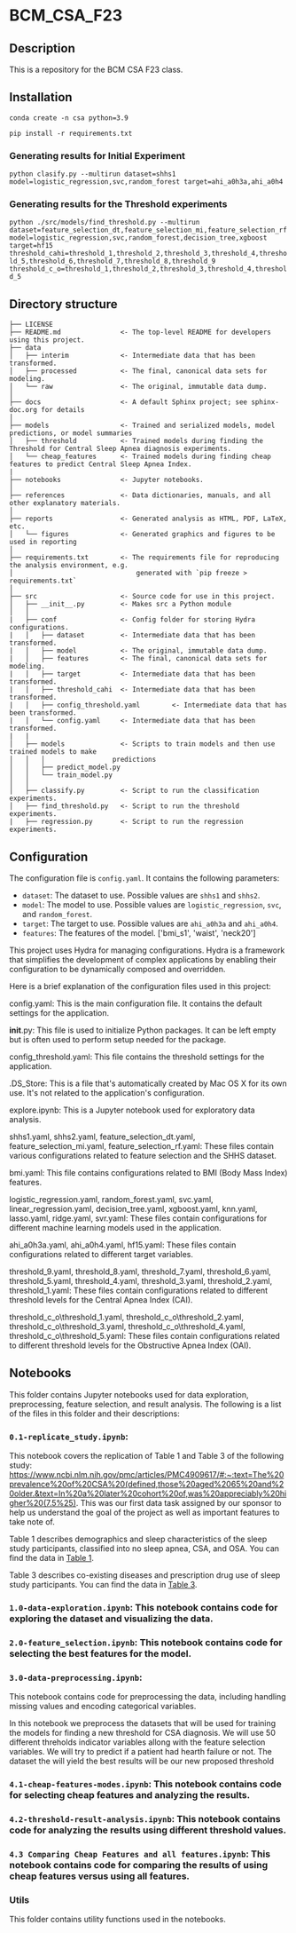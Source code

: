 # BCM_CSA_F23

## Description
This is a repository for the BCM CSA F23 class.

## Installation
`conda create -n csa python=3.9`

`pip install -r requirements.txt`

### Generating results for Initial Experiment
`python clasify.py --multirun dataset=shhs1 model=logistic_regression,svc,random_forest target=ahi_a0h3a,ahi_a0h4`

### Generating results for the Threshold experiments

`python ./src/models/find_threshold.py --multirun dataset=feature_selection_dt,feature_selection_mi,feature_selection_rf model=logistic_regression,svc,random_forest,decision_tree,xgboost target=hf15 threshold_cahi=threshold_1,threshold_2,threshold_3,threshold_4,threshold_5,threshold_6,threshold_7,threshold_8,threshold_9 threshold_c_o=threshold_1,threshold_2,threshold_3,threshold_4,threshold_5`

## Directory structure

```nohighlight
├── LICENSE
├── README.md               <- The top-level README for developers using this project.
├── data
│   ├── interim             <- Intermediate data that has been transformed.
│   ├── processed           <- The final, canonical data sets for modeling.
│   └── raw                 <- The original, immutable data dump.
│
├── docs                    <- A default Sphinx project; see sphinx-doc.org for details
│
├── models                  <- Trained and serialized models, model predictions, or model summaries
│   ├── threshold           <- Trained models during finding the Threshold for Central Sleep Apnea diagnosis experiments.
│   └── cheap_features      <- Trained models during finding cheap features to predict Central Sleep Apnea Index.
|
├── notebooks               <- Jupyter notebooks. 
│
├── references              <- Data dictionaries, manuals, and all other explanatory materials.
│
├── reports                 <- Generated analysis as HTML, PDF, LaTeX, etc.
│   └── figures             <- Generated graphics and figures to be used in reporting
│
├── requirements.txt        <- The requirements file for reproducing the analysis environment, e.g.
│                               generated with `pip freeze > requirements.txt`
│
├── src                     <- Source code for use in this project.
│   ├── __init__.py         <- Makes src a Python module
│   │
|   ├── conf                <- Config folder for storing Hydra configurations.
|   │   ├── dataset         <- Intermediate data that has been transformed.
|   │   ├── model           <- The original, immutable data dump.
|   │   ├── features        <- The final, canonical data sets for modeling.
|   │   ├── target          <- Intermediate data that has been transformed.
|   │   ├── threshold_cahi  <- Intermediate data that has been transformed.
|   │   ├── config_threshold.yaml        <- Intermediate data that has been transformed.
|   │   └── config.yaml     <- Intermediate data that has been transformed.
|   |
│   ├── models              <- Scripts to train models and then use trained models to make
│   │   │                 predictions
│   │   ├── predict_model.py
│   │   └── train_model.py
│   │   
│   ├── classify.py         <- Script to run the classification experiments.
│   ├── find_threshold.py   <- Script to run the threshold experiments.
|   ├── regression.py       <- Script to run the regression experiments. 

```

## Configuration
The configuration file is `config.yaml`. It contains the following parameters:
- `dataset`: The dataset to use. Possible values are `shhs1` and `shhs2`.
- `model`: The model to use. Possible values are `logistic_regression`, `svc`, and `random_forest`.
- `target`: The target to use. Possible values are `ahi_a0h3a` and `ahi_a0h4`.
- `features`: The features of the model. ['bmi_s1', 'waist', 'neck20']

This project uses Hydra for managing configurations. Hydra is a framework that simplifies the development of complex applications by enabling their configuration to be dynamically composed and overridden.

Here is a brief explanation of the configuration files used in this project:

config.yaml: This is the main configuration file. It contains the default settings for the application.

__init__.py: This file is used to initialize Python packages. It can be left empty but is often used to perform setup needed for the package.

config_threshold.yaml: This file contains the threshold settings for the application.

.DS_Store: This is a file that's automatically created by Mac OS X for its own use. It's not related to the application's configuration.

explore.ipynb: This is a Jupyter notebook used for exploratory data analysis.

shhs1.yaml, shhs2.yaml, feature_selection_dt.yaml, feature_selection_mi.yaml, feature_selection_rf.yaml: These files contain various configurations related to feature selection and the SHHS dataset.

bmi.yaml: This file contains configurations related to BMI (Body Mass Index) features.

logistic_regression.yaml, random_forest.yaml, svc.yaml, linear_regression.yaml, decision_tree.yaml, xgboost.yaml, knn.yaml, lasso.yaml, ridge.yaml, svr.yaml: These files contain configurations for different machine learning models used in the application.

ahi_a0h3a.yaml, ahi_a0h4.yaml, hf15.yaml: These files contain configurations related to different target variables.

threshold_9.yaml, threshold_8.yaml, threshold_7.yaml, threshold_6.yaml, threshold_5.yaml, threshold_4.yaml, threshold_3.yaml, threshold_2.yaml, threshold_1.yaml: These files contain configurations related to different threshold levels for the Central Apnea Index (CAI).

threshold_c_o\threshold_1.yaml, threshold_c_o\threshold_2.yaml, threshold_c_o\threshold_3.yaml, threshold_c_o\threshold_4.yaml, threshold_c_o\threshold_5.yaml: These files contain configurations related to different threshold levels for the Obstructive Apnea Index (OAI).

## Notebooks

This folder contains Jupyter notebooks used for data exploration, preprocessing, feature selection, and result analysis. The following is a list of the files in this folder and their descriptions:

### `0.1-replicate_study.ipynb`: 

This notebook covers the replication of Table 1 and Table 3 of the following study: https://www.ncbi.nlm.nih.gov/pmc/articles/PMC4909617/#:~:text=The%20prevalence%20of%20CSA%20(defined,those%20aged%2065%20and%20older.&text=In%20a%20later%20cohort%20of,was%20appreciably%20higher%20(7.5%25). This was our first data task assigned by our sponsor to help us understand the goal of the project as well as important features to take note of. 

Table 1  describes demographics and sleep characteristics of the sleep study participants, classified into no sleep apnea, CSA, and OSA. You can find the data in [Table 1](../study/table1.csv "Table 1").

Table 3 describes co-existing diseases and prescription drug use of sleep study participants. You can find the data in [Table 3](../study/table3.csv "Table 3").

### `1.0-data-exploration.ipynb`: This notebook contains code for exploring the dataset and visualizing the data.

### `2.0-feature_selection.ipynb`: This notebook contains code for selecting the best features for the model.

### `3.0-data-preprocessing.ipynb`: 

This notebook contains code for preprocessing the data, including handling missing values and encoding categorical variables.

In this notebook we preprocess the datasets that will be used for training the models for finding a new threshold for CSA diagnosis. We will use 50 different threholds indicator variables allong with the feature selection variables. We will try to predict if a patient had hearth failure or not. The dataset the will yield the best results will be our new proposed threshold

### `4.1-cheap-features-modes.ipynb`: This notebook contains code for selecting cheap features and analyzing the results.

### `4.2-threshold-result-analysis.ipynb`: This notebook contains code for analyzing the results using different threshold values.

### `4.3 Comparing Cheap Features and all features.ipynb`: This notebook contains code for comparing the results of using cheap features versus using all features.

### Utils

This folder contains utility functions used in the notebooks.